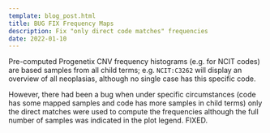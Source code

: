 ```yaml
---
template: blog_post.html
title: BUG FIX Frequency Maps
description: Fix "only direct code matches" frequencies
date: 2022-01-10
---
```


Pre-computed Progenetix CNV frequency histograms (e.g. for NCIT codes) are based
samples from all child terms; e.g. `NCIT:C3262` will display an overview of all
neoplasias, although no single case has this specific code.

However, there had been a bug when under specific circumstances (code has some
mapped samples and code has more samples in child terms) only the direct matches
were used to compute the frequencies although the full number of samples was indicated
in the plot legend. FIXED.